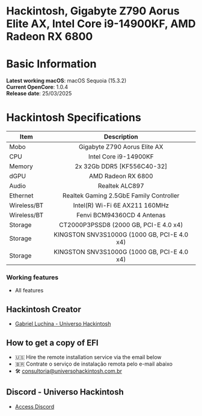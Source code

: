 # Hackintosh, Gigabyte Z790 Aorus Elite AX, Intel Core i9-14900KF, AMD Radeon RX 6800

# Basic Information

**Latest working macOS**: macOS Sequoia (15.3.2)
<br>
**Current OpenCore**: 1.0.4
<br>
**Release date**: 25/03/2025

# Hackintosh Specifications
|Item|Description|
|-|:-------:|
|Mobo|Gigabyte Z790 Aorus Elite AX|
|CPU|Intel Core i9-14900KF|
|Memory|2x 32Gb DDR5 [KF556C40-32]|
|dGPU|AMD Radeon RX 6800|
|Audio|Realtek ALC897|
|Ethernet|Realtek Gaming 2.5GbE Family Controller|
|Wireless/BT|Intel(R) Wi-Fi 6E AX211 160MHz|
|Wireless/BT|Fenvi BCM94360CD 4 Antenas|
|Storage|CT2000P3PSSD8 (2000 GB, PCI-E 4.0 x4)|
|Storage|KINGSTON SNV3S1000G (1000 GB, PCI-E 4.0 x4)|
|Storage|KINGSTON SNV3S1000G (1000 GB, PCI-E 4.0 x4)|

### Working features
- All features

## Hackintosh Creator
- [Gabriel Luchina - Universo Hackintosh](https://luchina.com.br)

## How to get a copy of EFI
- 🇺🇸 Hire the remote installation service via the email below
- 🇧🇷 Contrate o serviço de instalação remota pelo e-mail abaixo
- 🛠️ [consultoria@universohackintosh.com.br](mailto:consultoria@universohackintosh.com.br)

## Discord - Universo Hackintosh
- [Access Discord](https://discord.universohackintosh.com.br)
